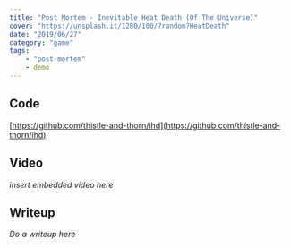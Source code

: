 ```yaml
---
title: "Post Mortem - Inevitable Heat Death (Of The Universe)"
cover: "https://unsplash.it/1280/100/?random?HeatDeath"
date: "2019/06/27"
category: "game"
tags:
    - "post-mortem"
    - demo
---
```


## Code

[https://github.com/thistle-and-thorn/ihd](https://github.com/thistle-and-thorn/ihd)

## Video

*insert embedded video here*

## Writeup

*Do a writeup here*